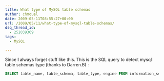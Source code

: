 ```yaml
---
title: What type of MySQL table schemas
author: chmouel
date: 2009-05-11T08:55:27+00:00
url: /2009/05/11/what-type-of-mysql-table-schemas/
dsq_thread_id:
  - 252039369
tags:
  - MySQL

---
```

Since I always forget stuff like this. This is the SQL query to detect mysql table schemas type (thanks to Darren.B) :


```sql
SELECT table_name, table_schema, table_type, engine FROM information_schema.tables where table_schema not in ('information_schema', 'mysql');
```
